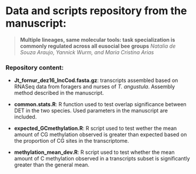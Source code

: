 # Data and scripts repository from the manuscript:
> **Multiple lineages, same molecular tools: task specialization is commonly regulated across all eusocial bee groups**
*Natalia de Souza Araujo, Yannick Wurm, and Maria Cristina Arias*

### Repository content:

- **Jt_fornur_dez16_lncCod.fasta.gz**: transcripts assembled based on RNASeq data from foragers and nurses of *T. angustula*. Assembly method described in the manuscript. 

- **common.stats.R**: R function used to test overlap significance between DET in the two species. Used parameters in the manuscript are included.

- **expected_GCmethylation.R**: R script used to test wether the mean amount of CG methylation observed is greater than expected based on the proportion of CG sites in the transcriptome.

- **methylation_mean_dev.R**: R script used to test whether the mean amount of C methylation observed in a transcripts subset is significantly greater than the general mean.
